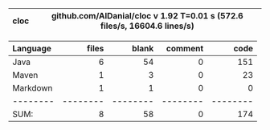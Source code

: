 

cloc|github.com/AlDanial/cloc v 1.92  T=0.01 s (572.6 files/s, 16604.6 lines/s)
--- | ---

Language|files|blank|comment|code
:-------|-------:|-------:|-------:|-------:
Java|6|54|0|151
Maven|1|3|0|23
Markdown|1|1|0|0
--------|--------|--------|--------|--------
SUM:|8|58|0|174
